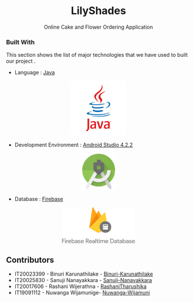 <!--
*** Thanks for checking out the Best-README-Template. If you have a suggestion
*** that would make this better, please fork the repo and create a pull request
*** or simply open an issue with the tag "enhancement".
*** Thanks again! Now go create something AMAZING! :D
-->



<!-- PROJECT SHIELDS -->
<!--
*** I'm using markdown "reference style" links for readability.
*** Reference links are enclosed in brackets [ ] instead of parentheses ( ).
*** See the bottom of this document for the declaration of the reference variables
*** for contributors-url, forks-url, etc. This is an optional, concise syntax you may use.
*** https://www.markdownguide.org/basic-syntax/#reference-style-links
-->

<!-- PROJECT LOGO -->

<!--<p align="center">
    <img src="readmeImages/logo.png" alt="Logo" width="250" height="auto">
-->
  <h1 align="center">LilyShades</h1>
  <p align ="center">Online Cake and Flower Ordering Application
<!--
  <p align="center">
    Project overview and installation instructions
    <br />
    <a href="https://github.com/othneildrew/Best-README-Template"><strong>Explore the docs »</strong></a>
    <br />

  
  </p>
-->
</p>



<!-- TABLE OF CONTENTS 
<details open="open">
  <summary>Table of Contents</summary>
  <ol>
    <li><a href="#acknowledgements">Acknowledgements</a></li>
    <li>
      <a href="#about-the-project">About The Project</a>
      <ul>
        <li><a href="#built-with">Built With</a></li>
      </ul>
    </li>
    <li>
      <a href="#getting-started">Getting Started</a>
      <ul>
        <li><a href="#prerequisites">Prerequisites</a></li>
        <li><a href="#installation">Installation</a></li>
      </ul>
    </li>
    <li><a href="#usage">Usage</a></li>
    <!--<li><a href="#roadmap">Roadmap</a></li>
    <li><a href="#contributing">Contributing</a></li>
    <li><a href="#license">License</a></li>
    <li><a href="#contributors">Contributors</a></li>
  </ol>
</details>

## Acknowledgements

<p align="center"><a href="https://www.sliit.lk/" target="_blank"><img src="readmeImages/SLIIT_Logo_Crest.png" width="100"></a></p>

This is a project done for the Mobile Application Development module of BSc.(Hons.) Degree in Information Technology in Sri Lanka Institute of Information Technology


<!-- ABOUT THE PROJECT 
## About The Project

<!--[![Product Name Screen Shot][product-screenshot]](https://example.com)
<p>
Purchasing expensive products for short term use is not a viable option for many people. Therefore, 
many tend to rent the products when necessary. However, as we all have experienced, finding a 
product to rent is a tedious task. “Huwamaruwa” is a product rental app focused on Sri Lankan 
community that connects product owners and customers directly. The main intention of this app is to 
streamline the product rental process while exposing new opportunities for ordinary people to earn an 
extra income by renting out the products they own. They can rent out household products under 
several categories such as electronics, kitchen wares, outdoor tools and books. This app also enables 
equipment rental shops and individuals to take their operations online with a mobile-first rental 
solution. 
</p><p>
“Huwamaruwa” app allows customers to easily discover products they are looking to rent, see their 
availability and rental prices through the online store. In order to enable equal opportunities to 
everyone we are planning to implement, two types of rental products known as Premium and nonpremium. As the rental process involves some risk and products should be handled properly, we have 
implemented premium products category where our service team acts as middle party between 
customer and the product owner. Moreover, our delivery team picks up the product from the owner 
and delivers to the customer. The products are carefully inspected before delivering and returning. This 
ensures the safety of the product and the seller’s lost will be covered in case of product damage. 
Premium product customers will always get quality products at an extra cost. 
</p><p>
Non premium products don’t involve our intervention and seller and buyer should arrange the deal 
themselves. This category connects both parties directly and we expect this feature may persuade 
many people to use the app. 
</p>
Product owners can list the items and send offers to buyer requests. They can also manage all 
necessary functions such as edit or delete listings. Buyers can rent products, review them or request 
new products. Once reservations have been made online, premium product customers can pay for 
their rental through the app. A variety of methods, from credit cards to cash on delivery are supported. 
Admin functions such as delivery management and customer support are also built into the app.
-->
### Built With

This section shows the list of major technologies that we have used to  built our project . 
* Language : [Java](https://www.java.com/en/)




<p align="center"><a href="https://www.java.com/en/" target="_blank"><img src="README Images/java.png" width="150"></a></p>



* Development Environment : [Android Studio 4.2.2](https://developer.android.com/studio?gclsrc=ds&gclsrc=ds&gclid=CMfRvbCWqPACFZSzjgodgn8HSg)

<p align="center"><a href="https://developer.android.com/studio?gclsrc=ds&gclsrc=ds&gclid=CMfRvbCWqPACFZSzjgodgn8HSg" target="_blank"><img src="README Images/androidStudio.png" width="100"></a></p>

* Database : [Firebase](https://firebase.google.com/?gclsrc=ds&gclsrc=ds&gclid=COjAs9qXqPACFZKtjgodGfUPrg)

<p align="center"><a href="https://firebase.google.com/?gclsrc=ds&gclsrc=ds&gclid=COjAs9qXqPACFZKtjgodGfUPrg" target="_blank"><img src="README Images/firebase.png" width="200"></a></p>



<!-- GETTING STARTED 
## Getting Started

In order to be fully funtional and uprunning the following should be followed

### Prerequisites

The following applications must be installed
* Java 8 - jdk
* Java 8 - JRE
* Android Studio 4.1.3
<!--
  ```sh
  npm install npm@latest -g
  ```

### Installation


1. Clone the repository
   ```sh
   git clone https://github.com/salitha10/Huwamaruwa-Android-App.git
   ```
2. Open the Application using Android Studio


 
<!--   ```
7. Enter your API in `config.js`
   ```JS
   const API_KEY = 'ENTER YOUR API';
   ```
   -->



<!-- USAGE EXAMPLES 
## Usage

Use this space to show useful examples of how a project can be used. Additional screenshots, code examples and demos work well in this space. You may also link to more resources.

_For more examples, please refer to the [Documentation](https://example.com)_



<!-- ROADMAP
## Roadmap

See the [open issues](https://github.com/othneildrew/Best-README-Template/issues) for a list of proposed features (and known issues).

 -->

<!-- CONTRIBUTING 
## Contributing

Contributions are what make the open source community such an amazing place to be learn, inspire, and create. Any contributions you make are **greatly appreciated**.

1. Clone the project <br>`git clone https://github.com/salitha10/Huwamaruwa-Android-App.git`
2. Create your Feature Branch<br> `git checkout -b feature/AmazingFeature`
3. Commit your Changes <br>`git commit -m 'Add some AmazingFeature'`
4. Push to the Branch <br>`git push origin feature/AmazingFeature`
5. Open a Pull Request



<!-- LICENSE 
## License

Distributed under the MIT License. See `LICENSE` for more information.



<!-- CONTACT 
## Contact

Your Name - [@your_twitter](https://twitter.com/your_username) - email@example.com

Project Link: [https://github.com/salukadev/Pharmac-OMS.git](https://github.com/salukadev/Pharmac-OMS.git)
-->

<!-- ACKNOWLEDGEMENTS  -->


## Contributors
* IT20023399 - Binuri Karunathilake - [Binuri-Karunathilake](https://github.com/Binuri-Karunathilake)
* IT20025830 - Sanuji Nanayakkara - [Sanuji-Nanayakkara ](https://github.com/Sanuji-Nanayakkara)
* IT20017606 - Rashani Wijerathna  - [RashaniTharushika](https://github.com/RashaniTharushika)
* IT19091112 - Nuwanga Wijamunige- [Nuwanga-Wijamuni ](https://github.com/Nuwanga-Wijamuni)







<!-- MARKDOWN LINKS & IMAGES -->
<!-- https://www.markdownguide.org/basic-syntax/#reference-style-links -->
[contributors-shield]: https://img.shields.io/github/contributors/othneildrew/Best-README-Template.svg?style=for-the-badge
[contributors-url]: https://github.com/othneildrew/Best-README-Template/graphs/contributors
[forks-shield]: https://img.shields.io/github/forks/othneildrew/Best-README-Template.svg?style=for-the-badge
[forks-url]: https://github.com/othneildrew/Best-README-Template/network/members
[stars-shield]: https://img.shields.io/github/stars/othneildrew/Best-README-Template.svg?style=for-the-badge
[stars-url]: https://github.com/othneildrew/Best-README-Template/stargazers
[issues-shield]: https://img.shields.io/github/issues/othneildrew/Best-README-Template.svg?style=for-the-badge
[issues-url]: https://github.com/othneildrew/Best-README-Template/issues
[license-shield]: https://img.shields.io/github/license/othneildrew/Best-README-Template.svg?style=for-the-badge
[license-url]: https://github.com/othneildrew/Best-README-Template/blob/master/LICENSE.txt
[linkedin-shield]: https://img.shields.io/badge/-LinkedIn-black.svg?style=for-the-badge&logo=linkedin&colorB=555
[linkedin-url]: https://linkedin.com/in/othneildrew
[product-screenshot]: images/screenshot.png

